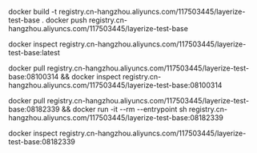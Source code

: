 docker build -t registry.cn-hangzhou.aliyuncs.com/117503445/layerize-test-base .
docker push registry.cn-hangzhou.aliyuncs.com/117503445/layerize-test-base

docker inspect registry.cn-hangzhou.aliyuncs.com/117503445/layerize-test-base:latest


docker pull registry.cn-hangzhou.aliyuncs.com/117503445/layerize-test-base:08100314 && docker inspect registry.cn-hangzhou.aliyuncs.com/117503445/layerize-test-base:08100314


docker pull registry.cn-hangzhou.aliyuncs.com/117503445/layerize-test-base:08182339 && docker run -it --rm --entrypoint sh registry.cn-hangzhou.aliyuncs.com/117503445/layerize-test-base:08182339

docker inspect registry.cn-hangzhou.aliyuncs.com/117503445/layerize-test-base:08182339